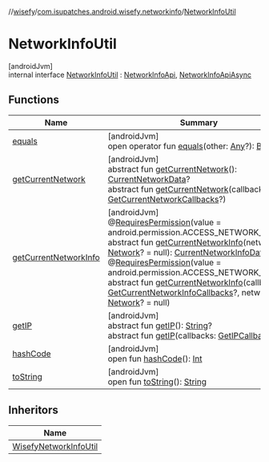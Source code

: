//[wisefy](../../../index.md)/[com.isupatches.android.wisefy.networkinfo](../index.md)/[NetworkInfoUtil](index.md)

# NetworkInfoUtil

[androidJvm]\
internal interface [NetworkInfoUtil](index.md) : [NetworkInfoApi](../-network-info-api/index.md), [NetworkInfoApiAsync](../-network-info-api-async/index.md)

## Functions

| Name | Summary |
|---|---|
| [equals](../../com.isupatches.android.wisefy.wifi.delegates/-legacy-wifi-delegate/index.md#585090901%2FFunctions%2F1622544596) | [androidJvm]<br>open operator fun [equals](../../com.isupatches.android.wisefy.wifi.delegates/-legacy-wifi-delegate/index.md#585090901%2FFunctions%2F1622544596)(other: [Any](https://kotlinlang.org/api/latest/jvm/stdlib/kotlin/-any/index.html)?): [Boolean](https://kotlinlang.org/api/latest/jvm/stdlib/kotlin/-boolean/index.html) |
| [getCurrentNetwork](../-network-info-api/get-current-network.md) | [androidJvm]<br>abstract fun [getCurrentNetwork](../-network-info-api/get-current-network.md)(): [CurrentNetworkData](../../com.isupatches.android.wisefy.networkinfo.entities/-current-network-data/index.md)?<br>abstract fun [getCurrentNetwork](../-network-info-api-async/get-current-network.md)(callbacks: [GetCurrentNetworkCallbacks](../../com.isupatches.android.wisefy.callbacks/-get-current-network-callbacks/index.md)?) |
| [getCurrentNetworkInfo](../-network-info-api/get-current-network-info.md) | [androidJvm]<br>@[RequiresPermission](https://developer.android.com/reference/kotlin/androidx/annotation/RequiresPermission.html)(value = android.permission.ACCESS_NETWORK_STATE)<br>abstract fun [getCurrentNetworkInfo](../-network-info-api/get-current-network-info.md)(network: [Network](https://developer.android.com/reference/kotlin/android/net/Network.html)? = null): [CurrentNetworkInfoData](../../com.isupatches.android.wisefy.networkinfo.entities/-current-network-info-data/index.md)?<br>@[RequiresPermission](https://developer.android.com/reference/kotlin/androidx/annotation/RequiresPermission.html)(value = android.permission.ACCESS_NETWORK_STATE)<br>abstract fun [getCurrentNetworkInfo](../-network-info-api-async/get-current-network-info.md)(callbacks: [GetCurrentNetworkInfoCallbacks](../../com.isupatches.android.wisefy.callbacks/-get-current-network-info-callbacks/index.md)?, network: [Network](https://developer.android.com/reference/kotlin/android/net/Network.html)? = null) |
| [getIP](../-network-info-api/get-i-p.md) | [androidJvm]<br>abstract fun [getIP](../-network-info-api/get-i-p.md)(): [String](https://kotlinlang.org/api/latest/jvm/stdlib/kotlin/-string/index.html)?<br>abstract fun [getIP](../-network-info-api-async/get-i-p.md)(callbacks: [GetIPCallbacks](../../com.isupatches.android.wisefy.callbacks/-get-i-p-callbacks/index.md)?) |
| [hashCode](../../com.isupatches.android.wisefy.wifi.delegates/-legacy-wifi-delegate/index.md#1794629105%2FFunctions%2F1622544596) | [androidJvm]<br>open fun [hashCode](../../com.isupatches.android.wisefy.wifi.delegates/-legacy-wifi-delegate/index.md#1794629105%2FFunctions%2F1622544596)(): [Int](https://kotlinlang.org/api/latest/jvm/stdlib/kotlin/-int/index.html) |
| [toString](../../com.isupatches.android.wisefy.wifi.delegates/-legacy-wifi-delegate/index.md#1616463040%2FFunctions%2F1622544596) | [androidJvm]<br>open fun [toString](../../com.isupatches.android.wisefy.wifi.delegates/-legacy-wifi-delegate/index.md#1616463040%2FFunctions%2F1622544596)(): [String](https://kotlinlang.org/api/latest/jvm/stdlib/kotlin/-string/index.html) |

## Inheritors

| Name |
|---|
| [WisefyNetworkInfoUtil](../-wisefy-network-info-util/index.md) |
